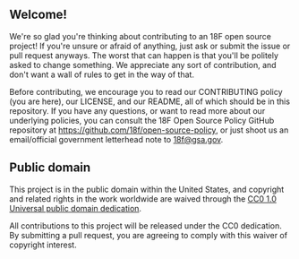 ## Welcome!

We&apos;re so glad you&apos;re thinking about contributing to an 18F open
source project! If you&apos;re unsure or afraid of anything, just ask or
submit the issue or pull request anyways. The worst that can happen is that
you&apos;ll be politely asked to change something. We appreciate any sort of
contribution, and don&apos;t want a wall of rules to get in the way of that.

Before contributing, we encourage you to read our CONTRIBUTING policy (you are
here), our LICENSE, and our README, all of which should be in this repository.
If you have any questions, or want to read more about our underlying policies,
you can consult the 18F Open Source Policy GitHub repository at
https://github.com/18f/open-source-policy, or just shoot us an email/official
government letterhead note to [18f@gsa.gov](mailto:18f@gsa.gov).

## Public domain

This project is in the public domain within the United States, and
copyright and related rights in the work worldwide are waived through
the [CC0 1.0 Universal public domain dedication](https://creativecommons.org/publicdomain/zero/1.0/).

All contributions to this project will be released under the CC0
dedication. By submitting a pull request, you are agreeing to comply
with this waiver of copyright interest.
